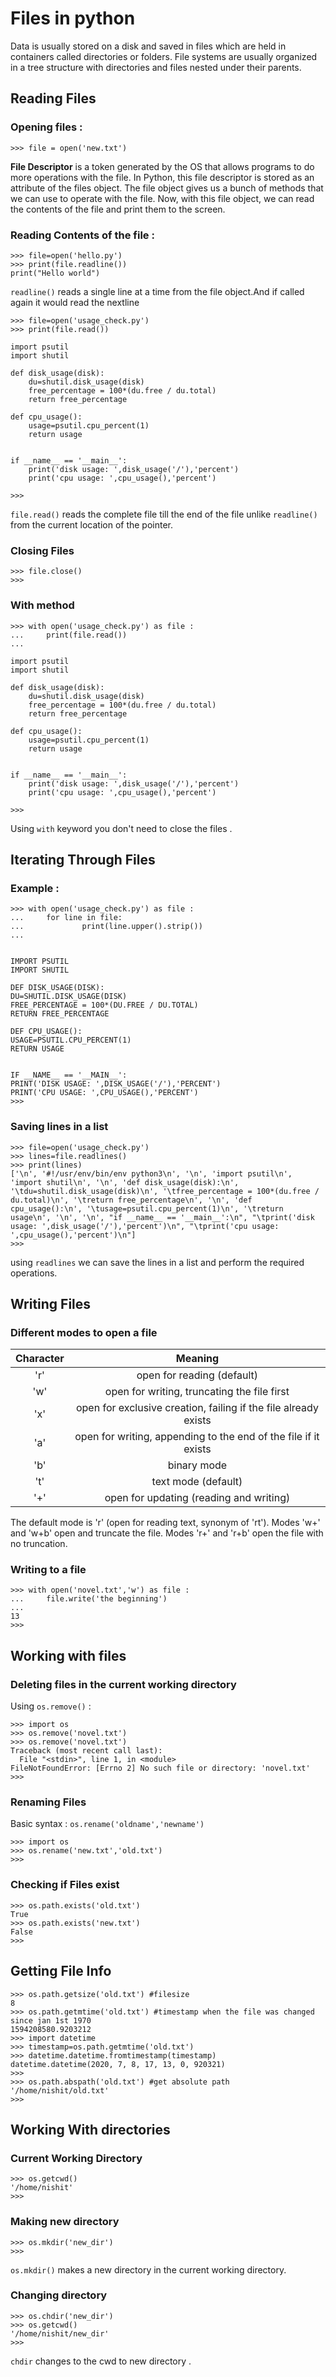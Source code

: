 <h1> Files in python </h1>


Data is usually stored on a disk and saved in
files which are held in
containers called directories or folders.
File systems are usually organized in
a tree structure with directories
and files nested under their parents. 

<h2> Reading Files </h2>

<h3>Opening files :</h3>

```python3
>>> file = open('new.txt')
```

<b>File Descriptor</b> is a token generated by the OS
that allows programs to do more operations with the file.
In Python, this file descriptor is
stored as an attribute of the files object.
The file object gives us a bunch of
methods that we can use to operate with the file.
Now, with this file object,
we can read the contents
of the file and print them to the screen. 

<h3>Reading Contents of the file :</h3>

``` python3
>>> file=open('hello.py')
>>> print(file.readline())
print("Hello world")
```
`readline()` reads a single line at a time from the file object.And if called again it would read the nextline

```python3
>>> file=open('usage_check.py')
>>> print(file.read())

import psutil
import shutil

def disk_usage(disk):
	du=shutil.disk_usage(disk)
	free_percentage = 100*(du.free / du.total)
	return free_percentage

def cpu_usage():
	usage=psutil.cpu_percent(1)
	return usage


if __name__ == '__main__':
	print('disk usage: ',disk_usage('/'),'percent')
	print('cpu usage: ',cpu_usage(),'percent')

>>> 
```

`file.read()` reads the complete file till the end of the file unlike `readline()` from the current location of the pointer.

<h3> Closing Files </h3>

```python3
>>> file.close()
>>> 
```

<h3> With method </h3>

```python3
>>> with open('usage_check.py') as file :
...     print(file.read())
... 

import psutil
import shutil

def disk_usage(disk):
	du=shutil.disk_usage(disk)
	free_percentage = 100*(du.free / du.total)
	return free_percentage

def cpu_usage():
	usage=psutil.cpu_percent(1)
	return usage


if __name__ == '__main__':
	print('disk usage: ',disk_usage('/'),'percent')
	print('cpu usage: ',cpu_usage(),'percent')

>>> 

```
Using `with` keyword you don't need to close the files .

<h2> Iterating Through Files </h2>

<h3> Example : </h3>

```python3
>>> with open('usage_check.py') as file :
...     for line in file:
...             print(line.upper().strip())
... 


IMPORT PSUTIL
IMPORT SHUTIL

DEF DISK_USAGE(DISK):
DU=SHUTIL.DISK_USAGE(DISK)
FREE_PERCENTAGE = 100*(DU.FREE / DU.TOTAL)
RETURN FREE_PERCENTAGE

DEF CPU_USAGE():
USAGE=PSUTIL.CPU_PERCENT(1)
RETURN USAGE


IF __NAME__ == '__MAIN__':
PRINT('DISK USAGE: ',DISK_USAGE('/'),'PERCENT')
PRINT('CPU USAGE: ',CPU_USAGE(),'PERCENT')
>>> 
```

<h3> Saving lines in a list </h3>

```python3
>>> file=open('usage_check.py')
>>> lines=file.readlines()
>>> print(lines)
['\n', '#!/usr/env/bin/env python3\n', '\n', 'import psutil\n', 'import shutil\n', '\n', 'def disk_usage(disk):\n', '\tdu=shutil.disk_usage(disk)\n', '\tfree_percentage = 100*(du.free / du.total)\n', '\treturn free_percentage\n', '\n', 'def cpu_usage():\n', '\tusage=psutil.cpu_percent(1)\n', '\treturn usage\n', '\n', '\n', "if __name__ == '__main__':\n", "\tprint('disk usage: ',disk_usage('/'),'percent')\n", "\tprint('cpu usage: ',cpu_usage(),'percent')\n"]
>>> 
```

using `readlines` we can save the lines in a list and perform the required operations.

<h2> Writing Files </h2>

<h3> Different modes to open a file </h3>


| Character 	| Meaning 	|
|:-:	|:-:	|
| 'r' 	| open for reading (default) 	|
| 'w' 	| open for writing, truncating the file first 	|
| 'x' 	| open for exclusive creation, failing if the file already exists 	|
| 'a' 	| open for writing, appending to the end of the file if it exists 	|
| 'b' 	| binary mode 	|
| 't' 	| text mode (default) 	|
| '+' 	| open for updating (reading and writing) 	|

The default mode is 'r' (open for reading text, synonym of 'rt'). Modes 'w+' and 'w+b' open and truncate the file. Modes 'r+' and 'r+b' open the file with no truncation.

<h3> Writing to a file </h3>

```python3
>>> with open('novel.txt','w') as file :
...     file.write('the beginning')
... 
13
>>> 

```

<h2> Working with files </h2>

<h3> Deleting files in the current working directory </h3>

Using `os.remove()` :

```python3
>>> import os
>>> os.remove('novel.txt')
>>> os.remove('novel.txt')
Traceback (most recent call last):
  File "<stdin>", line 1, in <module>
FileNotFoundError: [Errno 2] No such file or directory: 'novel.txt'
>>> 
```
<h3> Renaming Files </h3>

Basic syntax :
`os.rename('oldname','newname')`


```python3
>>> import os
>>> os.rename('new.txt','old.txt')
>>> 
```

<h3> Checking if Files exist </h3>

```python3
>>> os.path.exists('old.txt')
True
>>> os.path.exists('new.txt')
False
>>> 
```

<h2> Getting File Info </h2>

```python3
>>> os.path.getsize('old.txt') #filesize
8
>>> os.path.getmtime('old.txt') #timestamp when the file was changed since jan 1st 1970
1594208580.9203212
>>> import datetime
>>> timestamp=os.path.getmtime('old.txt')
>>> datetime.datetime.fromtimestamp(timestamp)
datetime.datetime(2020, 7, 8, 17, 13, 0, 920321)
>>> 
>>> os.path.abspath('old.txt') #get absolute path
'/home/nishit/old.txt'
>>> 

```

<h2> Working With directories </h2>

<h3> Current Working Directory </h3>

```python3
>>> os.getcwd()
'/home/nishit'
>>> 
```

<h3> Making new directory </h3>

```python3
>>> os.mkdir('new_dir')
>>> 
```
`os.mkdir()` makes a new directory in the current working directory.

<h3> Changing directory </h3>

```python3
>>> os.chdir('new_dir')
>>> os.getcwd()
'/home/nishit/new_dir'
>>> 
```
`chdir` changes to the cwd to new directory .




